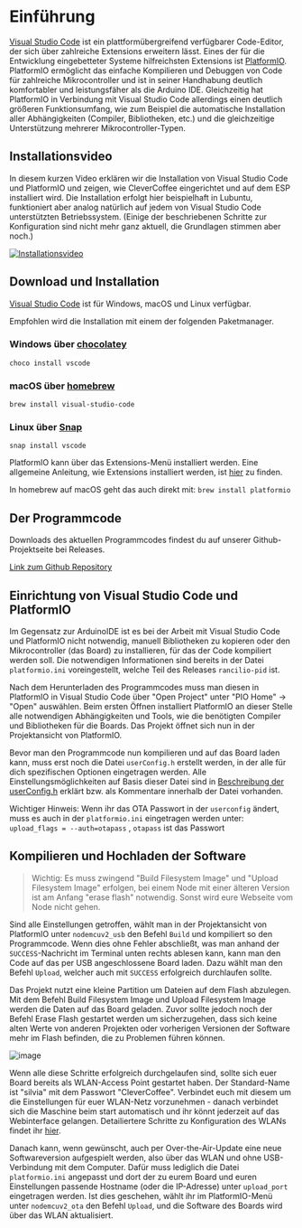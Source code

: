 <!---
your comment goes here
and here
----title: Visual Studio Code mit PlatformIO einrichten
--parent: Software
---------

#   {{ page.title }}


-->

# Einführung

[Visual Studio Code](https://code.visualstudio.com/) ist ein plattformübergreifend verfügbarer Code-Editor, der sich über zahlreiche Extensions erweitern lässt. Eines der für die Entwicklung eingebetteter Systeme hilfreichsten Extensions ist [PlatformIO](https://platformio.org/). PlatformIO ermöglicht das einfache Kompilieren und Debuggen von Code für zahlreiche Mikrocontroller und ist in seiner Handhabung deutlich komfortabler und leistungsfäher als die Arduino IDE. Gleichzeitig hat PlatformIO in Verbindung mit Visual Studio Code allerdings einen deutlich größeren Funktionsumfang, wie zum Beispiel die automatische Installation aller Abhängigkeiten (Compiler, Bibliotheken, etc.) und die gleichzeitige Unterstützung mehrerer Mikrocontroller-Typen.

## Installationsvideo

In diesem kurzen Video erklären wir die Installation von Visual Studio Code und PlatformIO und zeigen, wie CleverCoffee eingerichtet und auf dem ESP installiert wird. Die Installation erfolgt hier beispielhaft in Lubuntu, funktioniert aber analog natürlich auf jedem von Visual Studio Code unterstützten Betriebssystem.
(Einige der beschriebenen Schritte zur Konfiguration sind nicht mehr ganz aktuell, die Grundlagen stimmen aber noch.)

[![Installationsvideo](http://i3.ytimg.com/vi/OpYECpZG_FE/hqdefault.jpg)](https://www.youtube.com/watch?v=OpYECpZG_FE)

## Download und Installation

[Visual Studio Code](https://code.visualstudio.com) ist für Windows, macOS und Linux verfügbar.

Empfohlen wird die Installation mit einem der folgenden Paketmanager.

### Windows über [chocolatey](https://chocolatey.org/)

`choco install vscode`

### macOS über [homebrew](https://brew.sh)

`brew install visual-studio-code`

### Linux über [Snap](https://snapcraft.io/)

`snap install vscode`

PlatformIO kann über das Extensions-Menü installiert werden. Eine allgemeine Anleitung, wie Extensions installiert werden, ist [hier](https://code.visualstudio.com/docs/editor/extension-gallery) zu finden.

In homebrew auf macOS geht das auch direkt mit:
`brew install platformio`

## Der Programmcode

Downloads des aktuellen Programmcodes findest du auf unserer Github-Projektseite bei Releases.

[Link zum Github Repository](https://github.com/rancilio-pid/clevercoffee/releases)

## Einrichtung von Visual Studio Code und PlatformIO

Im Gegensatz zur ArduinoIDE ist es bei der Arbeit mit Visual Studio Code und PlatformIO nicht notwendig, manuell Bibliotheken zu kopieren oder den Mikrocontroller (das Board) zu installieren, für das der Code kompiliert werden soll. Die notwendigen Informationen sind bereits in der Datei `platformio.ini` voreingestellt, welche Teil des Releases `rancilio-pid` ist.

Nach dem Herunterladen des Programmcodes muss man diesen in PlatformIO in Visual Studio Code über "Open Project" unter "PIO Home" -> "Open" auswählen. Beim ersten Öffnen installiert PlatformIO an dieser Stelle alle notwendigen Abhängigkeiten und Tools, wie die benötigten Compiler und Bibliotheken für die Boards. Das Projekt öffnet sich nun in der Projektansicht von PlatformIO.

Bevor man den Programmcode nun kompilieren und auf das Board laden kann, muss erst noch die Datei `userConfig.h` erstellt werden, in der alle für dich spezifischen Optionen eingetragen werden. Alle Einstellungsmöglichkeiten auf Basis dieser Datei sind in [Beschreibung der userConfig.h](./Userconfig.md) erklärt bzw. als Kommentare innerhalb der Datei vorhanden.

Wichtiger Hinweis:
Wenn ihr das OTA Passwort in der `userconfig` ändert, muss es auch in der `platformio.ini` eingetragen werden unter:
`upload_flags = --auth=otapass` , `otapass` ist das Passwort

## Kompilieren und Hochladen der Software

> Wichtig: Es muss zwingend "Build Filesystem Image" und "Upload Filesystem Image" erfolgen, bei einem Node mit einer älteren Version ist am Anfang "erase flash" notwendig. Sonst wird eure Webseite vom Node nicht gehen.

Sind alle Einstellungen getroffen, wählt man in der Projektansicht von PlatformIO unter `nodemcuv2_usb` den Befehl `Build` und kompiliert so den Programmcode. Wenn dies ohne Fehler abschließt, was man anhand der `SUCCESS`-Nachricht im Terminal unten rechts ablesen kann, kann man den Code auf das per USB angeschlossene Board laden. Dazu wählt man den Befehl `Upload`, welcher auch mit `SUCCESS` erfolgreich durchlaufen sollte.

Das Projekt nutzt eine kleine Partition um Dateien auf dem Flash abzulegen. Mit dem Befehl Build Filesystem Image und Upload Filesystem Image werden die Daten auf das Board geladen. Zuvor sollte jedoch noch der Befehl Erase Flash gestartet werden um sicherzugehen, dass sich keine alten Werte von anderen Projekten oder vorherigen Versionen der Software mehr im Flash befinden, die zu Problemen führen können.

![image](https://user-images.githubusercontent.com/1299533/193664274-e8e294b8-0a34-405f-929e-6899b6080966.png)

Wenn alle diese Schritte erfolgreich durchgelaufen sind, sollte sich euer Board bereits als WLAN-Access Point gestartet haben. Der Standard-Name ist "silvia" mit dem Passwort "CleverCoffee". Verbindet euch mit diesem um die Einstellungen für euer WLAN-Netz vorzunehmen - danach verbindet sich die Maschine beim start automatisch und ihr könnt jederzeit auf das Webinterface gelangen. Detailiertere Schritte zu Konfiguration des WLANs findet ihr [hier](wifi-configuration).

Danach kann, wenn gewünscht, auch per Over-the-Air-Update eine neue Softwareversion aufgespielt werden, also über das WLAN und ohne USB-Verbindung mit dem Computer. Dafür muss lediglich die Datei `platformio.ini` angepasst und dort der zu eurem Board und euren Einstellungen passende Hostname (oder die IP-Adresse) unter `upload_port` eingetragen werden. Ist dies geschehen, wählt ihr im PlatformIO-Menü unter `nodemcuv2_ota` den Befehl `Upload`, und die Software des Boards wird über das WLAN aktualisiert.

<!-- Dieser Prozess ist für die ArduinoIDE kurz [hier](../software-part-II.md#ota-1) erklärt.  -->
